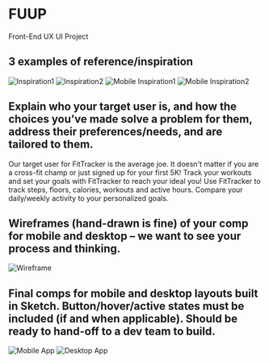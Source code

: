 # FUUP
Front-End UX UI Project 

## 3 examples of reference/inspiration
![Inspiration1](http://i.imgur.com/AArz0z3.png)
![Inspiration2](http://i.imgur.com/Q2XCbqb.png)
![Mobile Inspiration1](http://i.imgur.com/DPu8a2z.png)
![Mobile Inspiration2](http://i.imgur.com/fY72uW5.png)



## Explain who your target user is, and how the choices you’ve made solve a problem for them, address their preferences/needs, and are tailored to them.

Our target user for FitTracker is the average joe. It doesn't matter if you are a cross-fit champ or just signed up for your first 5K! Track your workouts and set your goals with FitTracker to reach your ideal you! Use FitTracker to track steps, floors, calories, workouts and active hours. Compare your daily/weekly activity to your personalized goals. 


## Wireframes (hand-drawn is fine) of your comp for mobile and desktop – we want to see your process and thinking.
![Wireframe](http://i.imgur.com/L6Q2ySK.png)


## Final comps for mobile and desktop layouts built in Sketch. Button/hover/active states must be included (if and when applicable). Should be ready to hand-off to a dev team to build.

![Mobile App](http://i.imgur.com/EjDqbnR.png)
![Desktop App](http://i.imgur.com/EytCPm3.png)

